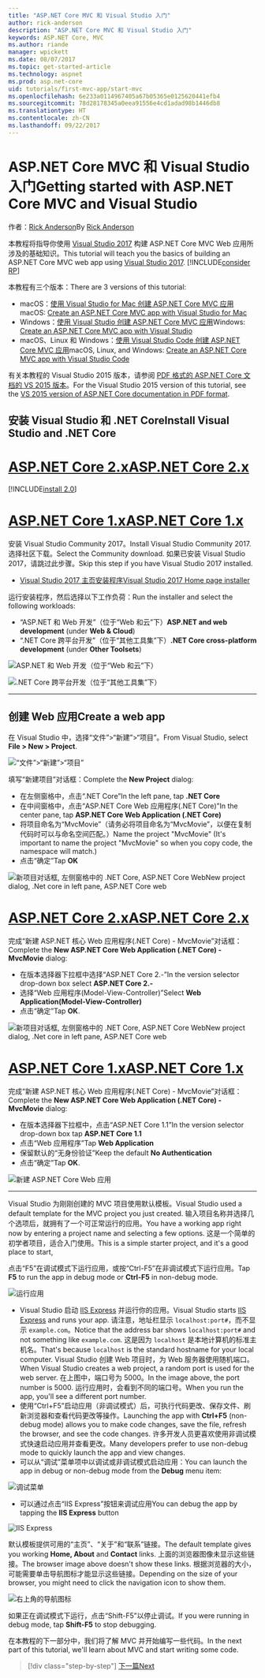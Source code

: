 ```yaml
---
title: "ASP.NET Core MVC 和 Visual Studio 入门"
author: rick-anderson
description: "ASP.NET Core MVC 和 Visual Studio 入门"
keywords: ASP.NET Core, MVC
ms.author: riande
manager: wpickett
ms.date: 08/07/2017
ms.topic: get-started-article
ms.technology: aspnet
ms.prod: asp.net-core
uid: tutorials/first-mvc-app/start-mvc
ms.openlocfilehash: 6e233a0114967405a67b05365e0125620441efb4
ms.sourcegitcommit: 78d28178345a0eea91556e4cd1adad98b1446db8
ms.translationtype: HT
ms.contentlocale: zh-CN
ms.lasthandoff: 09/22/2017
---
```

# <a name="getting-started-with-aspnet-core-mvc-and-visual-studio"></a><span data-ttu-id="b9422-104">ASP.NET Core MVC 和 Visual Studio 入门</span><span class="sxs-lookup"><span data-stu-id="b9422-104">Getting started with ASP.NET Core MVC and Visual Studio</span></span>

<span data-ttu-id="b9422-105">作者：[Rick Anderson](https://twitter.com/RickAndMSFT)</span><span class="sxs-lookup"><span data-stu-id="b9422-105">By [Rick Anderson](https://twitter.com/RickAndMSFT)</span></span>

<span data-ttu-id="b9422-106">本教程将指导你使用 [Visual Studio 2017](https://www.visualstudio.com/) 构建 ASP.NET Core MVC Web 应用所涉及的基础知识。</span><span class="sxs-lookup"><span data-stu-id="b9422-106">This tutorial will teach you the basics of building an ASP.NET Core MVC web app using [Visual Studio 2017](https://www.visualstudio.com/).</span></span> [!INCLUDE[consider RP](../../includes/razor.md)]

<span data-ttu-id="b9422-107">本教程有三个版本：</span><span class="sxs-lookup"><span data-stu-id="b9422-107">There are 3 versions of this tutorial:</span></span>

* <span data-ttu-id="b9422-108">macOS：[使用 Visual Studio for Mac 创建 ASP.NET Core MVC 应用](xref:tutorials/first-mvc-app-mac/start-mvc)</span><span class="sxs-lookup"><span data-stu-id="b9422-108">macOS: [Create an ASP.NET Core MVC app with Visual Studio for Mac](xref:tutorials/first-mvc-app-mac/start-mvc)</span></span>
* <span data-ttu-id="b9422-109">Windows：[使用 Visual Studio 创建 ASP.NET Core MVC 应用](xref:tutorials/first-mvc-app/start-mvc)</span><span class="sxs-lookup"><span data-stu-id="b9422-109">Windows: [Create an ASP.NET Core MVC app with Visual Studio](xref:tutorials/first-mvc-app/start-mvc)</span></span>
* <span data-ttu-id="b9422-110">macOS、Linux 和 Windows：[使用 Visual Studio Code 创建 ASP.NET Core MVC 应用](xref:tutorials/first-mvc-app-xplat/start-mvc)</span><span class="sxs-lookup"><span data-stu-id="b9422-110">macOS, Linux, and Windows: [Create an ASP.NET Core MVC app with Visual Studio Code](xref:tutorials/first-mvc-app-xplat/start-mvc)</span></span>

<span data-ttu-id="b9422-111">有关本教程的 Visual Studio 2015 版本，请参阅 [PDF 格式的 ASP.NET Core 文档的 VS 2015 版本](https://github.com/aspnet/Docs/blob/master/aspnetcore/common/_static/aspnet-core-project-json.pdf)。</span><span class="sxs-lookup"><span data-stu-id="b9422-111">For the Visual Studio 2015 version of this tutorial, see the [VS 2015 version of ASP.NET Core documentation in PDF format](https://github.com/aspnet/Docs/blob/master/aspnetcore/common/_static/aspnet-core-project-json.pdf).</span></span>

## <a name="install-visual-studio-and-net-core"></a><span data-ttu-id="b9422-112">安装 Visual Studio 和 .NET Core</span><span class="sxs-lookup"><span data-stu-id="b9422-112">Install Visual Studio and .NET Core</span></span>

# <a name="aspnet-core-2xtabaspnetcore2x"></a>[<span data-ttu-id="b9422-113">ASP.NET Core 2.x</span><span class="sxs-lookup"><span data-stu-id="b9422-113">ASP.NET Core 2.x</span></span>](#tab/aspnetcore2x)

[!INCLUDE[install 2.0](../../includes/install2.0.md)]

# <a name="aspnet-core-1xtabaspnetcore1x"></a>[<span data-ttu-id="b9422-114">ASP.NET Core 1.x</span><span class="sxs-lookup"><span data-stu-id="b9422-114">ASP.NET Core 1.x</span></span>](#tab/aspnetcore1x)

<span data-ttu-id="b9422-115">安装 Visual Studio Community 2017。</span><span class="sxs-lookup"><span data-stu-id="b9422-115">Install Visual Studio Community 2017.</span></span> <span data-ttu-id="b9422-116">选择社区下载。</span><span class="sxs-lookup"><span data-stu-id="b9422-116">Select the Community download.</span></span> <span data-ttu-id="b9422-117">如果已安装 Visual Studio 2017，请跳过此步骤。</span><span class="sxs-lookup"><span data-stu-id="b9422-117">Skip this step if you have Visual Studio 2017 installed.</span></span>

* [<span data-ttu-id="b9422-118">Visual Studio 2017 主页安装程序</span><span class="sxs-lookup"><span data-stu-id="b9422-118">Visual Studio 2017 Home page installer</span></span>](https://www.visualstudio.com/)

<span data-ttu-id="b9422-119">运行安装程序，然后选择以下工作负荷：</span><span class="sxs-lookup"><span data-stu-id="b9422-119">Run the installer and select the following workloads:</span></span>

* <span data-ttu-id="b9422-120">“ASP.NET 和 Web 开发”（位于“Web 和云”下）</span><span class="sxs-lookup"><span data-stu-id="b9422-120">**ASP.NET and web development** (under **Web & Cloud**)</span></span>
* <span data-ttu-id="b9422-121">“.NET Core 跨平台开发”（位于“其他工具集”下）</span><span class="sxs-lookup"><span data-stu-id="b9422-121">**.NET Core cross-platform development** (under **Other Toolsets**)</span></span>

![**ASP.NET 和 Web 开发**（位于“Web 和云”下）](start-mvc/_static/web_workload.png)

![**.NET Core 跨平台开发**（位于“其他工具集”下）](start-mvc/_static/x_plat_wl.png)

---

## <a name="create-a-web-app"></a><span data-ttu-id="b9422-124">创建 Web 应用</span><span class="sxs-lookup"><span data-stu-id="b9422-124">Create a web app</span></span>

<span data-ttu-id="b9422-125">在 Visual Studio 中，选择“文件”>“新建”>“项目”。</span><span class="sxs-lookup"><span data-stu-id="b9422-125">From Visual Studio, select  **File > New > Project**.</span></span>

![“文件”>“新建”>“项目”](start-mvc/_static/alt_new_project.png)

<span data-ttu-id="b9422-127">填写“新建项目”对话框：</span><span class="sxs-lookup"><span data-stu-id="b9422-127">Complete the **New Project** dialog:</span></span>

* <span data-ttu-id="b9422-128">在左侧窗格中，点击“.NET Core”</span><span class="sxs-lookup"><span data-stu-id="b9422-128">In the left pane, tap **.NET Core**</span></span>
* <span data-ttu-id="b9422-129">在中间窗格中，点击“ASP.NET Core Web 应用程序(.NET Core)”</span><span class="sxs-lookup"><span data-stu-id="b9422-129">In the center pane, tap **ASP.NET Core Web Application (.NET Core)**</span></span>
* <span data-ttu-id="b9422-130">将项目命名为“MvcMovie”（请务必将项目命名为“MvcMovie”，以便在复制代码时可以与命名空间匹配。）</span><span class="sxs-lookup"><span data-stu-id="b9422-130">Name the project "MvcMovie" (It's important to name the project "MvcMovie" so when you copy code, the namespace will match.)</span></span>
* <span data-ttu-id="b9422-131">点击“确定”</span><span class="sxs-lookup"><span data-stu-id="b9422-131">Tap **OK**</span></span>

![<span data-ttu-id="b9422-132">新项目对话框, 左侧窗格中的 .NET Core, ASP.NET Core Web</span><span class="sxs-lookup"><span data-stu-id="b9422-132">New project dialog, .Net core in left pane, ASP.NET Core web</span></span> ](start-mvc/_static/new_project2.png)


# <a name="aspnet-core-2xtabaspnetcore2x"></a>[<span data-ttu-id="b9422-133">ASP.NET Core 2.x</span><span class="sxs-lookup"><span data-stu-id="b9422-133">ASP.NET Core 2.x</span></span>](#tab/aspnetcore2x)

<span data-ttu-id="b9422-134">完成“新建 ASP.NET 核心 Web 应用程序(.NET Core) - MvcMovie”对话框：</span><span class="sxs-lookup"><span data-stu-id="b9422-134">Complete the **New ASP.NET Core Web Application (.NET Core) - MvcMovie** dialog:</span></span>

* <span data-ttu-id="b9422-135">在版本选择器下拉框中选择“ASP.NET Core 2.-”</span><span class="sxs-lookup"><span data-stu-id="b9422-135">In the version selector drop-down box select **ASP.NET Core 2.-**</span></span>
* <span data-ttu-id="b9422-136">选择“Web 应用程序(Model-View-Controller)”</span><span class="sxs-lookup"><span data-stu-id="b9422-136">Select **Web Application(Model-View-Controller)**</span></span>
* <span data-ttu-id="b9422-137">点击“确定”</span><span class="sxs-lookup"><span data-stu-id="b9422-137">Tap **OK**.</span></span>

![<span data-ttu-id="b9422-138">新项目对话框, 左侧窗格中的 .NET Core, ASP.NET Core Web</span><span class="sxs-lookup"><span data-stu-id="b9422-138">New project dialog, .Net core in left pane, ASP.NET Core web</span></span> ](start-mvc/_static/new_project22.png)

# <a name="aspnet-core-1xtabaspnetcore1x"></a>[<span data-ttu-id="b9422-139">ASP.NET Core 1.x</span><span class="sxs-lookup"><span data-stu-id="b9422-139">ASP.NET Core 1.x</span></span>](#tab/aspnetcore1x)

<span data-ttu-id="b9422-140">完成“新建 ASP.NET 核心 Web 应用程序(.NET Core) - MvcMovie”对话框：</span><span class="sxs-lookup"><span data-stu-id="b9422-140">Complete the **New ASP.NET Core Web Application (.NET Core) - MvcMovie** dialog:</span></span>

* <span data-ttu-id="b9422-141">在版本选择器下拉框中，点击“ASP.NET Core 1.1”</span><span class="sxs-lookup"><span data-stu-id="b9422-141">In the version selector drop-down box tap **ASP.NET Core 1.1**</span></span>
* <span data-ttu-id="b9422-142">点击“Web 应用程序”</span><span class="sxs-lookup"><span data-stu-id="b9422-142">Tap **Web Application**</span></span>
* <span data-ttu-id="b9422-143">保留默认的“无身份验证”</span><span class="sxs-lookup"><span data-stu-id="b9422-143">Keep the default **No Authentication**</span></span>
* <span data-ttu-id="b9422-144">点击“确定”</span><span class="sxs-lookup"><span data-stu-id="b9422-144">Tap **OK**.</span></span>

![新建 ASP.NET Core Web 应用](start-mvc/_static/p3.png)

---

<span data-ttu-id="b9422-146">Visual Studio 为刚刚创建的 MVC 项目使用默认模板。</span><span class="sxs-lookup"><span data-stu-id="b9422-146">Visual Studio used a default template for the MVC project you just created.</span></span> <span data-ttu-id="b9422-147">输入项目名称并选择几个选项后，就拥有了一个可正常运行的应用。</span><span class="sxs-lookup"><span data-stu-id="b9422-147">You have a working app right now by entering a project name and selecting a few options.</span></span> <span data-ttu-id="b9422-148">这是一个简单的初学者项目，适合入门使用。</span><span class="sxs-lookup"><span data-stu-id="b9422-148">This is a simple starter project, and it's a good place to start,</span></span>

<span data-ttu-id="b9422-149">点击“F5”在调试模式下运行应用，或按“Ctrl-F5”在非调试模式下运行应用。</span><span class="sxs-lookup"><span data-stu-id="b9422-149">Tap **F5** to run the app in debug mode or **Ctrl-F5** in non-debug mode.</span></span>
<!-- These images are also used by uid: tutorials/first-mvc-app-xplat/start-mvc -->
![运行应用](start-mvc/_static/1.png)

* <span data-ttu-id="b9422-151">Visual Studio 启动 [IIS Express](https://docs.microsoft.com/iis/extensions/introduction-to-iis-express/iis-express-overview) 并运行你的应用。</span><span class="sxs-lookup"><span data-stu-id="b9422-151">Visual Studio starts [IIS Express](https://docs.microsoft.com/iis/extensions/introduction-to-iis-express/iis-express-overview) and runs your app.</span></span> <span data-ttu-id="b9422-152">请注意，地址栏显示 `localhost:port#`，而不显示 `example.com`。</span><span class="sxs-lookup"><span data-stu-id="b9422-152">Notice that the address bar shows `localhost:port#` and not something like `example.com`.</span></span> <span data-ttu-id="b9422-153">这是因为 `localhost` 是本地计算机的标准主机名。</span><span class="sxs-lookup"><span data-stu-id="b9422-153">That's because `localhost` is the standard hostname for your local computer.</span></span> <span data-ttu-id="b9422-154">Visual Studio 创建 Web 项目时，为 Web 服务器使用随机端口。</span><span class="sxs-lookup"><span data-stu-id="b9422-154">When Visual Studio creates a web project, a random port is used for the web server.</span></span> <span data-ttu-id="b9422-155">在上图中，端口号为 5000。</span><span class="sxs-lookup"><span data-stu-id="b9422-155">In the image above, the port number is 5000.</span></span> <span data-ttu-id="b9422-156">运行应用时，会看到不同的端口号。</span><span class="sxs-lookup"><span data-stu-id="b9422-156">When you run the app, you'll see a different port number.</span></span>
* <span data-ttu-id="b9422-157">使用“Ctrl+F5”启动应用（非调试模式）后，可执行代码更改、保存文件、刷新浏览器和查看代码更改等操作。</span><span class="sxs-lookup"><span data-stu-id="b9422-157">Launching the app with **Ctrl+F5** (non-debug mode) allows you to make code changes, save the file, refresh the browser, and see the code changes.</span></span> <span data-ttu-id="b9422-158">许多开发人员更喜欢使用非调试模式快速启动应用并查看更改。</span><span class="sxs-lookup"><span data-stu-id="b9422-158">Many developers prefer to use non-debug mode to quickly launch the app and view changes.</span></span>
* <span data-ttu-id="b9422-159">可以从“调试”菜单项中以调试或非调试模式启动应用：</span><span class="sxs-lookup"><span data-stu-id="b9422-159">You can launch the app in debug or non-debug mode from the **Debug** menu item:</span></span>

![调试菜单](start-mvc/_static/debug_menu.png)

* <span data-ttu-id="b9422-161">可以通过点击“IIS Express”按钮来调试应用</span><span class="sxs-lookup"><span data-stu-id="b9422-161">You can debug the app by tapping the **IIS Express** button</span></span>

![IIS Express](start-mvc/_static/iis_express.png)

<span data-ttu-id="b9422-163">默认模板提供可用的“主页”、“关于”和“联系”链接。</span><span class="sxs-lookup"><span data-stu-id="b9422-163">The default template gives you working **Home, About** and **Contact** links.</span></span> <span data-ttu-id="b9422-164">上面的浏览器图像未显示这些链接。</span><span class="sxs-lookup"><span data-stu-id="b9422-164">The browser image above doesn't show these links.</span></span> <span data-ttu-id="b9422-165">根据浏览器的大小，可能需要单击导航图标才能显示这些链接。</span><span class="sxs-lookup"><span data-stu-id="b9422-165">Depending on the size of your browser, you might need to click the navigation icon to show them.</span></span>

![右上角的导航图标](start-mvc/_static/2.png)

<span data-ttu-id="b9422-167">如果正在调试模式下运行，点击“Shift-F5”以停止调试。</span><span class="sxs-lookup"><span data-stu-id="b9422-167">If you were running in debug mode, tap **Shift-F5** to stop debugging.</span></span>

<span data-ttu-id="b9422-168">在本教程的下一部分中，我们将了解 MVC 并开始编写一些代码。</span><span class="sxs-lookup"><span data-stu-id="b9422-168">In the next part of this tutorial, we'll learn about MVC and start writing some code.</span></span>

>[!div class="step-by-step"]
[<span data-ttu-id="b9422-169">下一篇</span><span class="sxs-lookup"><span data-stu-id="b9422-169">Next</span></span>](adding-controller.md)  
